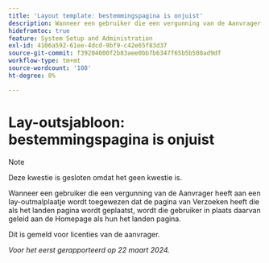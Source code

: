 ```yaml
---
title: 'Layout template: bestemmingspagina is onjuist'
description: Wanneer een gebruiker die een vergunning van de Aanvrager heeft aan een lay-outmalplaatje wordt toegewezen dat de pagina van Verzoeken heeft die als het landen pagina wordt geplaatst, wordt die gebruiker in plaats daarvan geleid aan de Homepage als hun het landen pagina.
hidefromtoc: true
feature: System Setup and Administration
exl-id: 4106a592-61ee-4dcd-9bf9-c42e65f83d37
source-git-commit: f39204000f2b83aee0bb7b6347f65b5b508ad9df
workflow-type: tm+mt
source-wordcount: '108'
ht-degree: 0%

---
```


# Lay-outsjabloon: bestemmingspagina is onjuist

>[!NOTE]
>
>Deze kwestie is gesloten omdat het geen kwestie is.

Wanneer een gebruiker die een vergunning van de Aanvrager heeft aan een lay-outmalplaatje wordt toegewezen dat de pagina van Verzoeken heeft die als het landen pagina wordt geplaatst, wordt die gebruiker in plaats daarvan geleid aan de Homepage als hun het landen pagina.

Dit is gemeld voor licenties van de aanvrager.

_Voor het eerst gerapporteerd op 22 maart 2024._
